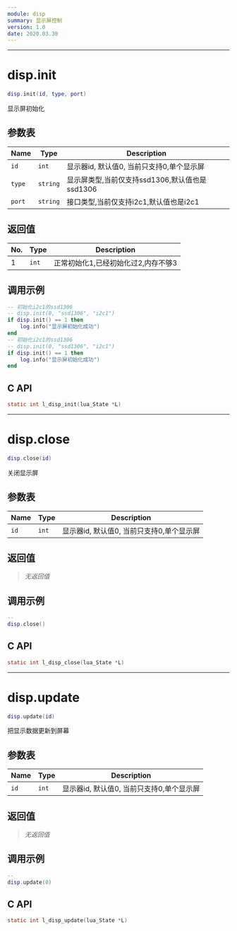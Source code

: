 ```yaml
---
module: disp
summary: 显示屏控制
version: 1.0
date: 2020.03.30
---
```


--------------------------------------------------
# disp.init

```lua
disp.init(id, type, port)
```

显示屏初始化

## 参数表

Name | Type | Description
-----|------|--------------
`id`|`int`| 显示器id, 默认值0, 当前只支持0,单个显示屏
`type`|`string`| 显示屏类型,当前仅支持ssd1306,默认值也是ssd1306
`port`|`string`| 接口类型,当前仅支持i2c1,默认值也是i2c1

## 返回值

No. | Type | Description
----|------|--------------
1 |`int`| 正常初始化1,已经初始化过2,内存不够3

## 调用示例

```lua
-- 初始化i2c1的ssd1306
-- disp.init(0, "ssd1306", "i2c1")
if disp.init() == 1 then
    log.info("显示屏初始化成功")
end
-- 初始化i2c1的ssd1306
-- disp.init(0, "ssd1306", "i2c1")
if disp.init() == 1 then
    log.info("显示屏初始化成功")
end
```

## C API

```c
static int l_disp_init(lua_State *L)
```


--------------------------------------------------
# disp.close

```lua
disp.close(id)
```

关闭显示屏

## 参数表

Name | Type | Description
-----|------|--------------
`id`|`int`| 显示器id, 默认值0, 当前只支持0,单个显示屏

## 返回值

> *无返回值*

## 调用示例

```lua
-- 
disp.close()
```

## C API

```c
static int l_disp_close(lua_State *L)
```


--------------------------------------------------
# disp.update

```lua
disp.update(id)
```

把显示数据更新到屏幕

## 参数表

Name | Type | Description
-----|------|--------------
`id`|`int`| 显示器id, 默认值0, 当前只支持0,单个显示屏

## 返回值

> *无返回值*

## 调用示例

```lua
-- 
disp.update(0)
```

## C API

```c
static int l_disp_update(lua_State *L)
```


